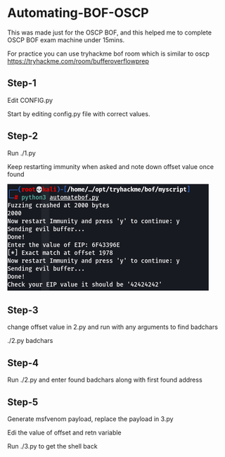 # Automating-BOF-OSCP
This was made just for the OSCP BOF, and this helped me to complete OSCP BOF exam machine under 15mins.
 
For practice you can use tryhackme bof room which is similar to oscp
https://tryhackme.com/room/bufferoverflowprep

## Step-1
Edit CONFIG.py

Start by editing config.py file with correct values.

## Step-2
Run ./1.py 

Keep restarting immunity when asked and note down offset value once found

![Automating BOF](https://github.com/Sentinal920/Automating-BOF/raw/main/images/automatebof.png)

## Step-3
change offset value in 2.py and run with any arguments to find badchars

./2.py badchars

## Step-4
Run ./2.py and enter found badchars along with first found address

## Step-5
Generate msfvenom payload, replace the payload in 3.py

Edi the value of offset  and retn variable

Run ./3.py to get the shell back
